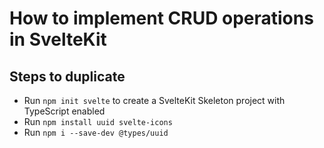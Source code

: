 # How to implement CRUD operations in SvelteKit

## Steps to duplicate

- Run `npm init svelte` to create a SvelteKit Skeleton project with TypeScript enabled
- Run `npm install uuid svelte-icons`
- Run `npm i --save-dev @types/uuid`
